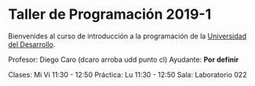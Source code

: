 # Taller de Programación 2019-1

Bienvenides al curso de introducción a la programación de la [Universidad del Desarrollo](http://www.udd.cl).

Profesor: Diego Caro (dcaro arroba udd punto cl)
Ayudante: **Por definir**

Clases: Mi Vi 11:30 - 12:50
Práctica: Lu 11:30 - 12:50
Sala: Laboratorio 022


